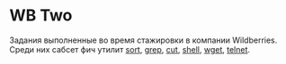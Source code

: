 # WB Two

Задания выполненные во время стажировки в компании Wildberries. Среди них сабсет фич утилит
[sort](https://github.com/kerbrek/wb-two/tree/main/develop/dev03),
[grep](https://github.com/kerbrek/wb-two/tree/main/develop/dev05),
[cut](https://github.com/kerbrek/wb-two/tree/main/develop/dev06),
[shell](https://github.com/kerbrek/wb-two/tree/main/develop/dev08),
[wget](https://github.com/kerbrek/wb-two/tree/main/develop/dev09),
[telnet](https://github.com/kerbrek/wb-two/tree/main/develop/dev10).
